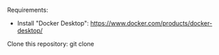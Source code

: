 Requirements: 
- Install "Docker Desktop": https://www.docker.com/products/docker-desktop/

Clone this repository:
git clone 

